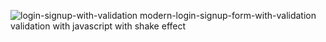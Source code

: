 ![login-signup-with-validation](https://user-images.githubusercontent.com/62858538/131772315-0427d48b-1d31-4fb0-9ffb-09f4a9aa64ad.png)
modern-login-signup-form-with-validation
validation with javascript with shake effect
